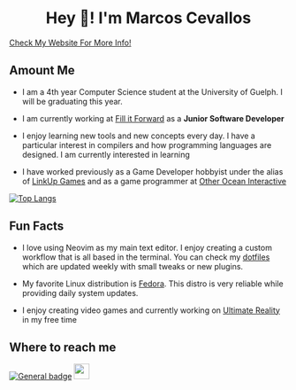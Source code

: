 <h1 align="center"> Hey 👋! I'm Marcos Cevallos</h1>

<!--
**LinkUpGames/LinkUpGames** is a ✨ _special_ ✨ repository because its `README.md` (this file) appears on your GitHub profile.

Here are some ideas to get you started:

- 🔭 I’m currently working on ...
- 🌱 I’m currently learning ...
- 👯 I’m looking to collaborate on ...
- 🤔 I’m looking for help with ...
- 💬 Ask me about ...
- 📫 How to reach me: ...
- 😄 Pronouns: ...
- ⚡ Fun fact: ...
-->

<a align="center" href="https://linkupgames.github.io/portfolio/">Check My Website For More Info!</a>

## Amount Me

* I am a 4th year Computer Science student at the University of Guelph. I will be graduating this year.

* I am currently working at [Fill it Forward](https://fillitforward.com/about/) as a **Junior Software Developer**

* I enjoy learning new tools and new concepts every day. I have a particular interest in compilers and how programming languages are designed. I am currently interested in learning

* I have worked previously as a Game Developer hobbyist under the alias of [LinkUp Games](https://www.linkupgames.com/) and as a game programmer at [Other Ocean Interactive](https://projectwinter.co/)

[![Top Langs](https://github-readme-stats.vercel.app/api/top-langs/?username=LinkUpGames&layout=compact&theme=dracula)](https://github.com/anuraghazra/github-readme-stats)

## Fun Facts

* I love using Neovim as my main text editor. I enjoy creating a custom workflow that is all based in the terminal. You can check my [dotfiles](https://github.com/LinkUpGames/dotfiles) which are updated weekly with small tweaks or new plugins.

* My favorite Linux distribution is [Fedora](https://fedoraproject.org/). This distro is very reliable while providing daily system updates.

* I enjoy creating video games and currently working on [Ultimate Reality](https://gamejolt.com/games/ultimatereality/406940) in my free time

## Where to reach me

[![General badge](https://img.shields.io/badge/Gmail-D14836?style=for-the-badge&logo=gmail&logoColor=white)](mailto:mjcevallos007@gmail.com)
<a href="https://www.linkedin.com/in/marcos-cevallos-lug/" target="_blank">
  <img height="28" src="https://img.shields.io/badge/LinkedIn-0077B5?style=for-the-badge&logo=linkedin&logoColor=white" />
</a>

